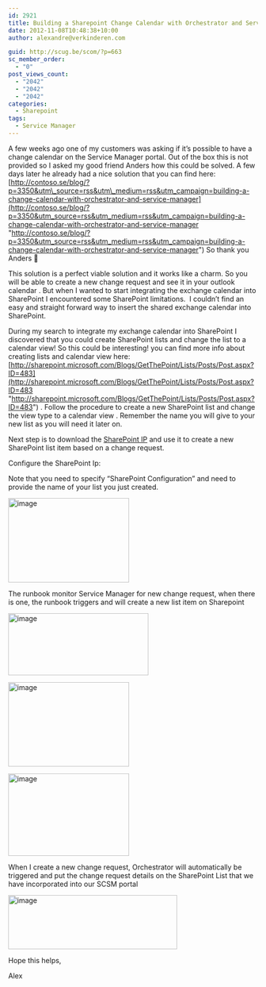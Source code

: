 ```yaml
---
id: 2921
title: Building a Sharepoint Change Calendar with Orchestrator and Service Manager
date: 2012-11-08T10:48:38+10:00
author: alexandre@verkinderen.com

guid: http://scug.be/scom/?p=663
sc_member_order:
  - "0"
post_views_count:
  - "2042"
  - "2042"
  - "2042"
categories:
  - Sharepoint
tags:
  - Service Manager
---
```

A few weeks ago one of my customers was asking if it’s possible to have a change calendar on the Service Manager portal. Out of the box this is not provided so I asked my good friend Anders how this could be solved. A few days later he already had a nice solution that you can find here: [http://contoso.se/blog/?p=3350&utm\_source=rss&utm\_medium=rss&utm_campaign=building-a-change-calendar-with-orchestrator-and-service-manager](http://contoso.se/blog/?p=3350&utm_source=rss&utm_medium=rss&utm_campaign=building-a-change-calendar-with-orchestrator-and-service-manager "http://contoso.se/blog/?p=3350&utm_source=rss&utm_medium=rss&utm_campaign=building-a-change-calendar-with-orchestrator-and-service-manager") So thank you Anders 🙂

This solution is a perfect viable solution and it works like a charm. So you will be able to create a new change request and see it in your outlook calendar . But when I wanted to start integrating the exchange calendar into SharePoint I encountered some SharePoint limitations.  I couldn’t find an easy and straight forward way to insert the shared exchange calendar into SharePoint.

During my search to integrate my exchange calendar into SharePoint I discovered that you could create SharePoint lists and change the list to a calendar view! So this could be interesting! you can find more info about creating lists and calendar view here: [http://sharepoint.microsoft.com/Blogs/GetThePoint/Lists/Posts/Post.aspx?ID=483](http://sharepoint.microsoft.com/Blogs/GetThePoint/Lists/Posts/Post.aspx?ID=483 "http://sharepoint.microsoft.com/Blogs/GetThePoint/Lists/Posts/Post.aspx?ID=483") . Follow the procedure to create a new SharePoint list and change the view type to a calendar view . Remember the name you will give to your new list as you will need it later on.

Next step is to download the [SharePoint IP](http://orchestrator.codeplex.com/releases/view/75877) and use it to create a new SharePoint list item based on a change request.

Configure the SharePoint Ip:

Note that you need to specify “SharePoint Configuration” and need to provide the name of your list you just created.

[<img style="display: inline; border-width: 0px;" title="image" src="http://www.mscloud.be/wp-content/uploads/2012/11/image_thumb.png" alt="image" width="244" height="170" border="0" />](http://www.mscloud.be/wp-content/uploads/2012/11/image.png)

The runbook monitor Service Manager for new change request, when there is one, the runbook triggers and will create a new list item on Sharepoint

[<img style="display: inline; border-width: 0px;" title="image" src="http://www.mscloud.be/wp-content/uploads/2012/11/image_thumb1.png" alt="image" width="283" height="125" border="0" />](http://www.mscloud.be/wp-content/uploads/2012/11/image1.png)

[<img style="display: inline; border-width: 0px;" title="image" src="http://www.mscloud.be/wp-content/uploads/2012/11/image_thumb2.png" alt="image" width="244" height="170" border="0" />](http://www.mscloud.be/wp-content/uploads/2012/11/image2.png)

[<img style="display: inline; border-width: 0px;" title="image" src="http://www.mscloud.be/wp-content/uploads/2012/11/image_thumb3.png" alt="image" width="244" height="166" border="0" />](http://www.mscloud.be/wp-content/uploads/2012/11/image3.png)

When I create a new change request, Orchestrator will automatically be triggered and put the change request details on the SharePoint List that we have incorporated into our SCSM portal

[<img style="display: inline; border: 0px;" title="image" src="http://www.mscloud.be/wp-content/uploads/2012/11/image_thumb5.png" alt="image" width="341" height="109" border="0" />](http://www.mscloud.be/wp-content/uploads/2012/11/image51.png)

Hope this helps,

Alex
